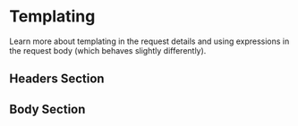 # Templating

Learn more about templating in the request details and using expressions in the request body (which behaves slightly
differently).

## Headers Section

## Body Section
